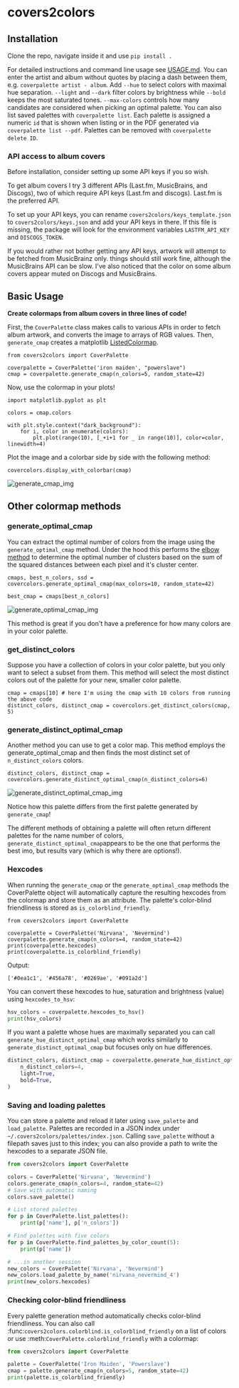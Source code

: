 # covers2colors

## Installation

Clone the repo, navigate inside it and use ``pip install .``

For detailed instructions and command line usage see [USAGE.md](USAGE.md).
You can enter the artist and album without quotes by placing a dash between
them, e.g. ``coverpalette artist - album``. Add ``--hue`` to select colors with
maximal hue separation. ``--light`` and ``--dark`` filter colors by brightness
while ``--bold`` keeps the most saturated tones. ``--max-colors`` controls how
many candidates are considered when picking an optimal palette. You can also
list saved palettes with ``coverpalette list``.  Each palette is assigned a
numeric ``id`` that is shown when listing or in the PDF generated via
``coverpalette list --pdf``.  Palettes can be removed with
``coverpalette delete ID``.

### API access to album covers
Before installation, consider setting up some API keys if you so wish.

To get album covers I try 3 different APIs (Last.fm, MusicBrains, and Discogs), two of which require API keys (Last.fm and discogs). Last.fm is the preferred API. 

To set up your API keys, you can rename `covers2colors/keys_template.json` to `covers2colors/keys.json` and add your API keys in there. If this file is missing, the package will look for the environment variables `LASTFM_API_KEY` and `DISCOGS_TOKEN`.

If you would rather not bother getting any API keys, artwork will attempt to be fetched from MusicBrainz only. things should still work fine, although the MusicBrains API can be slow. I've also noticed that the color on some album covers appear muted on Discogs and MusicBrains.

## Basic Usage

**Create colormaps from album covers in three lines of code!**

First, the ``CoverPalette`` class makes calls to various APIs in order to fetch album artwork, and converts the image to arrays of RGB values.
Then, ``generate_cmap`` creates a matplotlib [ListedColormap](https://matplotlib.org/stable/api/_as_gen/matplotlib.colors.ListedColormap.html#matplotlib-colors-listedcolormap).


    from covers2colors import CoverPalette

    coverpalette = CoverPalette('iron maiden', "powerslave")
    cmap = coverpalette.generate_cmap(n_colors=5, random_state=42)

Now, use the colormap in your plots!

    import matplotlib.pyplot as plt

    colors = cmap.colors

    with plt.style.context("dark_background"):
        for i, color in enumerate(colors):
            plt.plot(range(10), [_+i+1 for _ in range(10)], color=color, linewidth=4)


Plot the image and a colorbar side by side with the following method:

    covercolors.display_with_colorbar(cmap)

![generate_cmap_img](./images/generate_cmap.png)

## Other colormap methods

### generate_optimal_cmap

You can extract the optimal number of colors from the image using the ``generate_optimal_cmap`` method.
Under the hood this performs the [elbow method](https://en.wikipedia.org/wiki/Elbow_method_(clustering))
to determine the optimal number of clusters based on the sum of the squared distances between each pixel
and it's cluster center.


    cmaps, best_n_colors, ssd = covercolors.generate_optimal_cmap(max_colors=10, random_state=42)

    best_cmap = cmaps[best_n_colors]

![generate_optimal_cmap_img](./images/generate_optimal_cmap.png)

This method is great if you don't have a preference for how many colors are in your color palette.

### get_distinct_colors

Suppose you have a collection of colors in your color palette, but you only want to select a subset from them. This method will select the most distinct colors out of the palette for your new, smaller color palette.


    cmap = cmaps[10] # here I'm using the cmap with 10 colors from running the above code
    distinct_colors, distinct_cmap = covercolors.get_distinct_colors(cmap, 5)

### generate_distinct_optimal_cmap

Another method you can use to get a color map. This method employs the generate_optimal_cmap and then finds the most distinct set of ``n_distinct_colors`` colors.


    distinct_colors, distinct_cmap = covercolors.generate_distinct_optimal_cmap(n_distinct_colors=6)


![generate_distinct_optimal_cmap_img](./images/generate_distinct_optimal_cmap.png)

Notice how this palette differs from the first palette generated by `generate_cmap`!

The different methods of obtaining a palette will often return different palettes for the name number of colors, ``generate_distinct_optimal_cmap``appears to be the one that performs the best imo, but results vary (which is why there are options!).

### Hexcodes

When running the ``generate_cmap`` or the ``generate_optimal_cmap`` methods the CoverPalette object will automatically
capture the resulting hexcodes from the colormap and store them as an attribute.
The palette's color-blind friendliness is stored as ``is_colorblind_friendly``.


    from covers2colors import CoverPalette

    coverpalette = CoverPalette('Nirvana', 'Nevermind')
    coverpalette.generate_cmap(n_colors=4, random_state=42)
    print(coverpalette.hexcodes)
    print(coverpalette.is_colorblind_friendly)

Output:


    ['#0ea1c1', '#456a78', '#0269ae', '#091a2d']

You can convert these hexcodes to hue, saturation and brightness (value) using
``hexcodes_to_hsv``:

```python
hsv_colors = coverpalette.hexcodes_to_hsv()
print(hsv_colors)
```

If you want a palette whose hues are maximally separated you can call
``generate_hue_distinct_optimal_cmap`` which works similarly to
``generate_distinct_optimal_cmap`` but focuses only on hue differences.

```python
distinct_colors, distinct_cmap = coverpalette.generate_hue_distinct_optimal_cmap(
    n_distinct_colors=4,
    light=True,
    bold=True,
)
```

### Saving and loading palettes

You can store a palette and reload it later using ``save_palette`` and
``load_palette``. Palettes are recorded in a JSON index under
``~/.covers2colors/palettes/index.json``. Calling ``save_palette`` without a
filepath saves just to this index; you can also provide a path to write the
hexcodes to a separate JSON file.

```python
from covers2colors import CoverPalette

colors = CoverPalette('Nirvana', 'Nevermind')
colors.generate_cmap(n_colors=4, random_state=42)
# Save with automatic naming
colors.save_palette()

# List stored palettes
for p in CoverPalette.list_palettes():
    print(p['name'], p['n_colors'])

# Find palettes with five colors
for p in CoverPalette.find_palettes_by_color_count(5):
    print(p['name'])

# ...in another session
new_colors = CoverPalette('Nirvana', 'Nevermind')
new_colors.load_palette_by_name('nirvana_nevermind_4')
print(new_colors.hexcodes)
```

### Checking color-blind friendliness

Every palette generation method automatically checks color-blind
friendliness. You can also call
:func:`covers2colors.colorblind.is_colorblind_friendly` on a list of colors or
use :meth:`CoverPalette.colorblind_friendly` with a colormap:

```python
from covers2colors import CoverPalette

palette = CoverPalette('Iron Maiden', 'Powerslave')
cmap = palette.generate_cmap(n_colors=5, random_state=42)
print(palette.is_colorblind_friendly)
```

